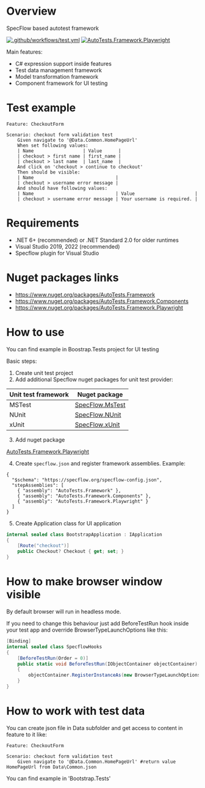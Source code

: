 # Overview

SpecFlow based autotest framework

[![.github/workflows/test.yml](https://github.com/Romfos/AutoTests.Framework/actions/workflows/test.yml/badge.svg)](https://github.com/Romfos/AutoTests.Framework/actions/workflows/test.yml)
[![AutoTests.Framework.Playwright](https://img.shields.io/nuget/v/AutoTests.Framework.Playwright?label=AutoTests.Framework.Playwright)](https://www.nuget.org/packages/AutoTests.Framework.Playwright)

Main features:
- C# expression support inside features
- Test data management framework
- Model transformation framework
- Component framework for UI testing

# Test example
```gherkin
Feature: CheckoutForm

Scenario: checkout form validation test
    Given navigate to '@Data.Common.HomePageUrl'
    When set following values:
    | Name                  | Value      |
    | checkout > first name | first_name |
    | checkout > last name  | last_name  |
    And click on 'checkout > continue to checkout'
    Then should be visible:
    | Name                              |
    | checkout > username error message |
    And should have following values:
    | Name                              | Value                      |
    | checkout > username error message | Your username is required. |
```

# Requirements
- .NET 6+ (recommended) or .NET Standard 2.0 for older runtimes
- Visual Studio 2019, 2022 (recommended)
- Specflow plugin for Visual Studio

# Nuget packages links  
- https://www.nuget.org/packages/AutoTests.Framework
- https://www.nuget.org/packages/AutoTests.Framework.Components
- https://www.nuget.org/packages/AutoTests.Framework.Playwright

# How to use
You can find example in Boostrap.Tests project for UI testing

Basic steps:
1) Create unit test project
2) Add additional Specflow nuget packages for unit test provider:

| Unit test framework | Nuget package                                                     |
| ------------------- | ----------------------------------------------------------------- |
| MSTest              | [SpecFlow.MsTest](https://www.nuget.org/packages/SpecFlow.MsTest) |
| NUnit               | [SpecFlow.NUnit](https://www.nuget.org/packages/SpecFlow.NUnit)   |
| xUnit               | [SpecFlow.xUnit](https://www.nuget.org/profiles/specflow)         |
   
3) Add nuget package

[AutoTests.Framework.Playwright](https://www.nuget.org/packages/AutoTests.Framework.Playwright)

4) Create `specflow.json` and register framework assemblies. Example:
```
{
  "$schema": "https://specflow.org/specflow-config.json",
  "stepAssemblies": [
    { "assembly": "AutoTests.Framework" },
    { "assembly": "AutoTests.Framework.Components" },
    { "assembly": "AutoTests.Framework.Playwright" }
  ]
}
```
5) Create Application class for UI application

```csharp
internal sealed class BootstrapApplication : IApplication
{
    [Route("checkout")]
    public Checkout? Checkout { get; set; }
}
```

# How to make browser window visible
By default browser will run in headless mode.

If you need to change this behaviour just add BeforeTestRun hook inside your test app and override BrowserTypeLaunchOptions like this:
```csharp
[Binding]
internal sealed class SpecflowHooks
{
    [BeforeTestRun(Order = 0)]
    public static void BeforeTestRun(IObjectContainer objectContainer)
    {
        objectContainer.RegisterInstanceAs(new BrowserTypeLaunchOptions { Headless = false });
    }
}
```

# How to work with test data

You can create json file in Data subfolder and get access to content in feature to it like:
```gherkin
Feature: CheckoutForm

Scenario: checkout form validation test
    Given navigate to '@Data.Common.HomePageUrl' #return value HomePageUrl from Data\Common.json
```
You can find example in 'Bootstrap.Tests'


